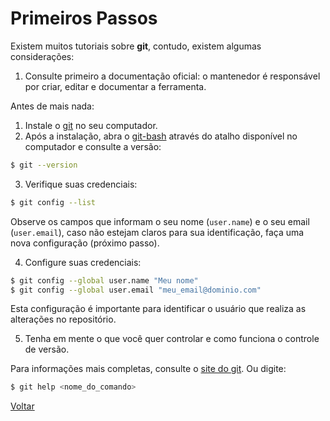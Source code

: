 # Primeiros Passos

Existem muitos tutoriais sobre **git**, contudo, existem algumas considerações:
1. Consulte primeiro a documentação oficial: o mantenedor é responsável por criar, editar e documentar a ferramenta.

Antes de mais nada:

1. Instale o [git](https://git-scm.com/) no seu computador.
2. Após a instalação, abra o [git-bash](c:\git\git-bash.exe) através do atalho disponível no computador e consulte a versão:
```bash
$ git --version
```
3. Verifique suas credenciais:
```bash
$ git config --list
```

Observe os campos que informam o seu nome (`user.name`) e o seu email (`user.email`), caso não estejam claros para sua identificação, faça uma nova configuração (próximo passo).

4. Configure suas credenciais:

```bash
$ git config --global user.name "Meu nome"
$ git config --global user.email "meu_email@dominio.com"
```
Esta configuração é importante para identificar o usuário que realiza as alterações no repositório.

5. Tenha em mente o que você quer controlar e como funciona o controle de versão. 

Para informações mais completas, consulte o [site do git](https://git-scm.com/docs/). Ou digite:
```bash
$ git help <nome_do_comando>
```

[Voltar](main.md)
